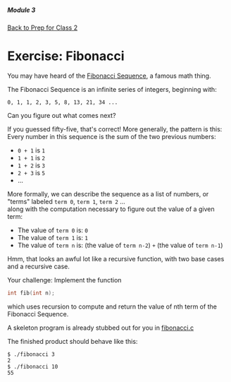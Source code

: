 ##### Module 3
[Back to Prep for Class 2](../../class2-prep#recursion)

# Exercise: Fibonacci

You may have heard of the <a href="https://en.wikipedia.org/wiki/Fibonacci_number" target="_blank">Fibonacci Sequence</a>, a famous math thing. 

The Fibonacci Sequence is an infinite series of integers, beginning with:

```
0, 1, 1, 2, 3, 5, 8, 13, 21, 34 ...
```

Can you figure out what comes next?

If you guessed fifty-five, that's correct! More generally, the pattern is this: Every number in this sequence is 
the sum of the two previous numbers:
* `0 + 1` is `1`
* `1 + 1` is `2`
* `1 + 2` is `3`
* `2 + 3` is `5`
* ...

More formally, we can describe the sequence as a list of numbers, or "terms" labeled `term 0`, `term 1`, `term 2` ...  
along with the computation necessary to figure out the value of a given term:
* The value of `term 0` is: `0`
* The value of `term 1` is: `1`
* The value of `term n` is: (the value of `term n-2`) `+` (the value of `term n-1`)

Hmm, that looks an awful lot like a recursive function, with two base cases and a recursive case.

Your challenge: Implement the function
```c
int fib(int n);
```
which uses recursion to compute and return the value of nth term of the Fibonacci Sequence.

A skeleton program is already stubbed out for you in [fibonacci.c](./fibonacci.c)

The finished product should behave like this:

```
$ ./fibonacci 3
2
$ ./fibonacci 10
55
```

